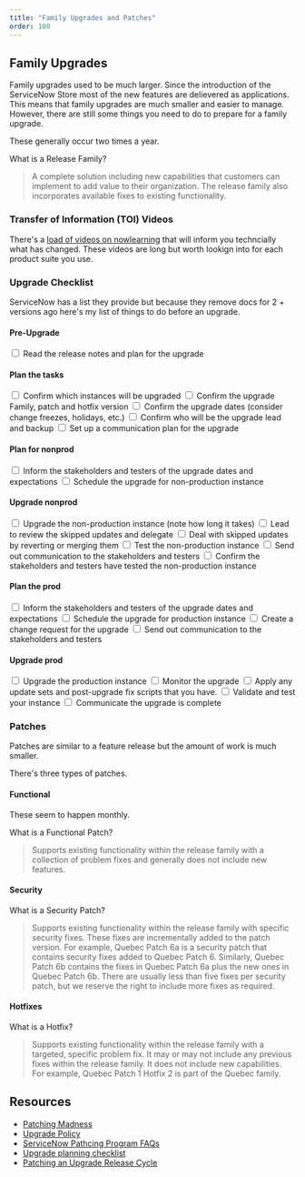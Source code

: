 ```yaml
---
title: "Family Upgrades and Patches"
order: 100
---
```



## Family Upgrades

Family upgrades used to be much larger.  Since the introduction of the ServiceNow Store most of the new features are delievered as applications.  This means that family upgrades are much smaller and easier to manage.  However, there are still some things you need to do to prepare for a family upgrade.

These generally occur two times a year.

What is a Release Family? 

> A complete solution including new capabilities that customers can implement to add value to their organization. The release family also incorporates available fixes to existing functionality.

### Transfer of Information (TOI) Videos

There's a [load of videos on nowlearning](https://nowlearning.servicenow.com/lxp/en/pages/lxp-search?id=search&q=toi&spa=1) that will inform you techncially what has changed.  These videos are long but worth lookign into for each product suite you use.

### Upgrade Checklist

ServiceNow has a list they provide but because they remove docs for 2 + versions ago here's my list of things to do before an upgrade.

<!--lets me a list of checkboxes, this markdown doesnt support GFM so use html-->

#### Pre-Upgrade

<input type="checkbox" > Read the release notes and plan for the upgrade

#### Plan the tasks

<input type="checkbox" > Confirm which instances will be upgraded
<input type="checkbox" > Confirm the upgrade Family, patch and hotfix version
<input type="checkbox" > Confirm the upgrade dates (consider change freezes, holidays, etc.)
<input type="checkbox" > Confirm who will be the upgrade lead and backup
<input type="checkbox" > Set up a communication plan for the upgrade

#### Plan for nonprod

<input type="checkbox" > Inform the stakeholders and testers of the upgrade dates and expectations
<input type="checkbox" > Schedule the upgrade for non-production instance

#### Upgrade nonprod

<input type="checkbox" > Upgrade the non-production instance (note how long it takes)
<input type="checkbox" > Lead to review the skipped updates and delegate
<input type="checkbox" > Deal with skipped updates by reverting or merging them
<input type="checkbox" > Test the non-production instance
<input type="checkbox" > Send out communication to the stakeholders and testers
<input type="checkbox" > Confirm the stakeholders and testers have tested the non-production instance

#### Plan the prod

<input type="checkbox" > Inform the stakeholders and testers of the upgrade dates and expectations
<input type="checkbox" > Schedule the upgrade for production instance
<input type="checkbox" > Create a change request for the upgrade
<input type="checkbox" > Send out communication to the stakeholders and testers

#### Upgrade prod

<input type="checkbox" > Upgrade the production instance
<input type="checkbox" > Monitor the upgrade
<input type="checkbox" > Apply any update sets and post-upgrade fix scripts that you have.
<input type="checkbox" > Validate and test your instance
<input type="checkbox" > Communicate the upgrade is complete



### Patches

Patches are similar to a feature release but the amount of work is much smaller.  

There's three types of patches.

#### Functional

These seem to happen monthly.  

What is a Functional Patch?

> Supports existing functionality within the release family with a collection of problem fixes and generally does not include new features.

#### Security

What is a Security Patch?

> Supports existing functionality within the release family with specific security fixes. These fixes are incrementally added to the patch version. For example, Quebec Patch 6a is a security patch that contains security fixes added to Quebec Patch 6.  Similarly, Quebec Patch 6b contains the fixes in Quebec Patch 6a plus the new ones in Quebec Patch 6b. There are usually less than five fixes per security patch, but we reserve the right to include more fixes as required.


#### Hotfixes

What is a Hotfix?

> Supports existing functionality within the release family with a targeted, specific problem fix. It may or may not include any previous fixes within the release family. It does not include new capabilities. For example, Quebec Patch 1 Hotfix 2 is part of the Quebec family.


## Resources

- [Patching Madness](https://www.servicenow.com/community/developer-articles/servicenow-patching-so-there-is-a-method-to-the-madness/ta-p/2748894)
- [Upgrade Policy](https://nowlearning.servicenow.com/nowcreate/en/pages/assets?id=nc_asset&asset_id=9a89918a473a71d490542034846d43c1)
- [ServiceNow Pathcing Program FAQs](https://support.servicenow.com/kb?id=kb_article_view&sysparm_article=KB0696901)
- [Upgrade planning checklist](https://support.servicenow.com/kb?id=kb_article_view&sysparm_article=KB0995167)
- [Patching an Upgrade Release Cycle](https://support.servicenow.com/kb?id=kb_article_view&sysparm_article=KB0547244)
